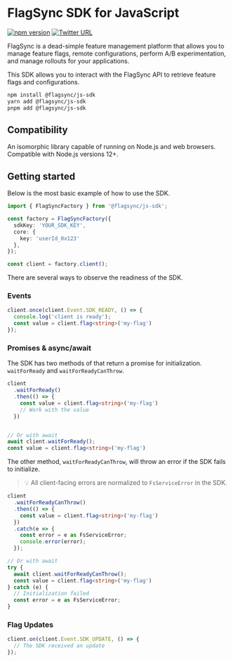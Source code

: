 # FlagSync SDK for JavaScript

[![npm version](https://badge.fury.io/js/%40flagsync%2Fjs-sdk.svg)](https://badge.fury.io/js/%40flagsync%2Fjs-sdk)
[![Twitter URL](https://img.shields.io/twitter/url/https/twitter.com/flagsync.svg?style=social&label=Follow%20%40flagsync)](https://twitter.com/flagsync)

FlagSync is a dead-simple feature management platform that allows you to manage feature flags, remote configurations, perform A/B experimentation, and manage rollouts for your applications. 

This SDK allows you to interact with the FlagSync API to retrieve feature flags and configurations.

```bash
npm install @flagsync/js-sdk
yarn add @flagsync/js-sdk
pnpm add @flagsync/js-sdk
```

## Compatibility
An isomorphic library capable of running on Node.js and web browsers. Compatible with Node.js versions 12+.

## Getting started

Below is the most basic example of how to use the SDK.

```ts
import { FlagSyncFactory } from '@flagsync/js-sdk';

const factory = FlagSyncFactory({
  sdkKey: 'YOUR_SDK_KEY',
  core: {
    key: 'userId_0x123'
  },
});

const client = factory.client();

```
There are several ways to observe the readiness of the SDK.

### Events
```ts
client.once(client.Event.SDK_READY, () => {
  console.log('client is ready');
  const value = client.flag<string>('my-flag')
});
```
### Promises & async/await
The SDK has two methods of that return a promise for initialization. `waitForReady` and `waitForReadyCanThrow`.

```ts
client
  .waitForReady()
  .then(() => {
    const value = client.flag<string>('my-flag')
    // Work with the value
  })


// Or with await
await client.waitForReady();
const value = client.flag<string>('my-flag')
```

The other method, `waitForReadyCanThrow`, will throw an error if the SDK fails to initialize.
>💡 All client-facing errors are normalized to `FsServiceError` in the SDK.

```ts
client
  .waitForReadyCanThrow()
  .then(() => {
    const value = client.flag<string>('my-flag')
  })
  .catch(e => {
    const error = e as FsServiceError;
    console.error(error);
  });

// Or with await
try {
  await client.waitForReadyCanThrow();
  const value = client.flag<string>('my-flag')
} catch (e) {
  // Initialization failed
  const error = e as FsServiceError;
}
```

### Flag Updates
```ts
client.on(client.Event.SDK_UPDATE, () => {
  // The SDK received an update
});
```
